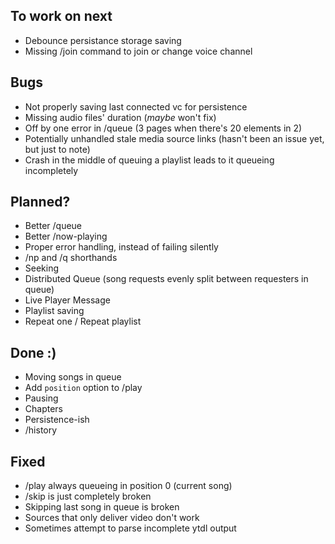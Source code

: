 ## To work on next

- Debounce persistance storage saving
- Missing /join command to join or change voice channel

## Bugs

- Not properly saving last connected vc for persistence
- Missing audio files' duration (_maybe_ won't fix)
- Off by one error in /queue (3 pages when there's 20 elements in 2)
- Potentially unhandled stale media source links (hasn't been an issue yet, but just to note)
- Crash in the middle of queuing a playlist leads to it queueing incompletely

## Planned?

- Better /queue
- Better /now-playing
- Proper error handling, instead of failing silently
- /np and /q shorthands
- Seeking
- Distributed Queue (song requests evenly split between requesters in queue)
- Live Player Message
- Playlist saving
- Repeat one / Repeat playlist

## Done :)

- Moving songs in queue
- Add `position` option to /play
- Pausing
- Chapters
- Persistence-ish
- /history

## Fixed

- /play always queueing in position 0 (current song)
- /skip is just completely broken
- Skipping last song in queue is broken
- Sources that only deliver video don't work
- Sometimes attempt to parse incomplete ytdl output
